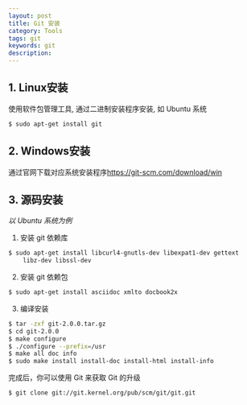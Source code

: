 ```yaml
---
layout: post
title: Git 安装
category: Tools
tags: git
keywords: git
description:
---
```


## 1. Linux安装

使用软件包管理工具, 通过二进制安装程序安装, 如 Ubuntu 系统
```bash
$ sudo apt-get install git
```

## 2. Windows安装

通过官网下载对应系统安装程序<https://git-scm.com/download/win>

## 3. 源码安装

*以 Ubuntu 系统为例*

1. 安装 git 依赖库

```bash
$ sudo apt-get install libcurl4-gnutls-dev libexpat1-dev gettext
    libz-dev libssl-dev
```

2. 安装 git 依赖包
```bash
$ sudo apt-get install asciidoc xmlto docbook2x
```

3. 编译安装
```bash
$ tar -zxf git-2.0.0.tar.gz
$ cd git-2.0.0
$ make configure
$ ./configure --prefix=/usr
$ make all doc info
$ sudo make install install-doc install-html install-info
```

完成后，你可以使用 Git 来获取 Git 的升级
```bash
$ git clone git://git.kernel.org/pub/scm/git/git.git
```